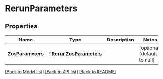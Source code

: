 # RerunParameters

## Properties
Name | Type | Description | Notes
------------ | ------------- | ------------- | -------------
**ZosParameters** | [***RerunZosParameters**](RerunZosParameters.md) |  | [optional] [default to null]

[[Back to Model list]](../README.md#documentation-for-models) [[Back to API list]](../README.md#documentation-for-api-endpoints) [[Back to README]](../README.md)

